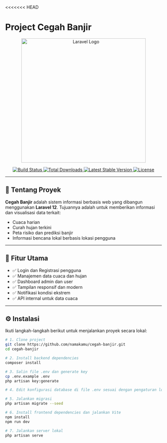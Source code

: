 <<<<<<< HEAD
# Project Cegah Banjir

<p align="center">
  <a href="https://laravel.com" target="_blank">
    <img src="https://raw.githubusercontent.com/laravel/art/master/logo-lockup/5%20SVG/2%20CMYK/1%20Full%20Color/laravel-logolockup-cmyk-red.svg" width="400" alt="Laravel Logo">
  </a>
</p>

<p align="center">
  <a href="https://github.com/laravel/framework/actions">
    <img src="https://github.com/laravel/framework/workflows/tests/badge.svg" alt="Build Status">
  </a>
  <a href="https://packagist.org/packages/laravel/framework">
    <img src="https://img.shields.io/packagist/dt/laravel/framework" alt="Total Downloads">
  </a>
  <a href="https://packagist.org/packages/laravel/framework">
    <img src="https://img.shields.io/packagist/v/laravel/framework" alt="Latest Stable Version">
  </a>
  <a href="https://packagist.org/packages/laravel/framework">
    <img src="https://img.shields.io/packagist/l/laravel/framework" alt="License">
  </a>
</p>

---

## 📌 Tentang Proyek

**Cegah Banjir** adalah sistem informasi berbasis web yang dibangun menggunakan **Laravel 12**. Tujuannya adalah untuk memberikan informasi dan visualisasi data terkait:

- Cuaca harian  
- Curah hujan terkini  
- Peta risiko dan prediksi banjir  
- Informasi bencana lokal berbasis lokasi pengguna  

---

## 🚀 Fitur Utama

- ✅ Login dan Registrasi pengguna  
- ✅ Manajemen data cuaca dan hujan  
- ✅ Dashboard admin dan user  
- ✅ Tampilan responsif dan modern  
- ✅ Notifikasi kondisi ekstrem  
- ✅ API internal untuk data cuaca  

---

## ⚙️ Instalasi

Ikuti langkah-langkah berikut untuk menjalankan proyek secara lokal:

```bash
# 1. Clone project
git clone https://github.com/namakamu/cegah-banjir.git
cd cegah-banjir

# 2. Install backend dependencies
composer install

# 3. Salin file .env dan generate key
cp .env.example .env
php artisan key:generate

# 4. Edit konfigurasi database di file .env sesuai dengan pengaturan lokal Anda

# 5. Jalankan migrasi
php artisan migrate --seed

# 6. Install frontend dependencies dan jalankan Vite
npm install
npm run dev

# 7. Jalankan server lokal
php artisan serve
